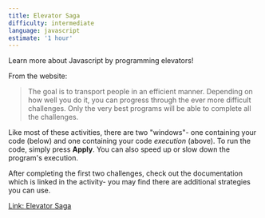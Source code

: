 ```yaml
---
title: Elevator Saga
difficulty: intermediate
language: javascript
estimate: '1 hour'
---
```


Learn more about Javascript by programming elevators!

From the website:
>  The goal is to transport people in an efficient manner.
Depending on how well you do it, you can progress through the ever more difficult challenges.
Only the very best programs will be able to complete all the challenges.

Like most of these activities, there are two "windows"- one containing your
code (below) and one containing your code *execution* (above). To run the code,
simply press **Apply**. You can also speed up or slow down the program's
execution.

After completing the first two challenges, check out the documentation which is
linked in the activity- you may find there are additional strategies you can
use.


[Link: Elevator Saga](http://play.elevatorsaga.com/)

